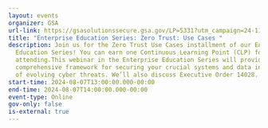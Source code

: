 ```yaml
---
layout: events
organizer: GSA
url-link: https://gsasolutionssecure.gsa.gov/LP=5331?utm_campaign=24-11-07_05-24-00717_QT_Reg_M_Auto_Invite2&utm_medium=email&utm_source=Eloqua&elqTrackId=2E59642A49DF19D873B3CF2D8DD6315A&elq=3ac14636efaf4e2e8747080ffbf89dbb&elqaid=15209&elqat=1&elqCampaignId=5696
title: "Enterprise Education Series: Zero Trust: Use Cases "
description: Join us for the Zero Trust Use Cases installment of our Enterprise
  Education Series! You can earn one Continuous Learning Point (CLP) for
  attending.This webinar in the Enterprise Education Series will provide a
  comprehensive framework for securing your crucial systems and data in the face
  of evolving cyber threats. We’ll also discuss Executive Order 14028.
start-time: 2024-08-07T13:00:00.000-00:00
end-time: 2024-08-07T14:00:00.000-00:00
event-type: Online
gov-only: false
is-external: true
---
```

